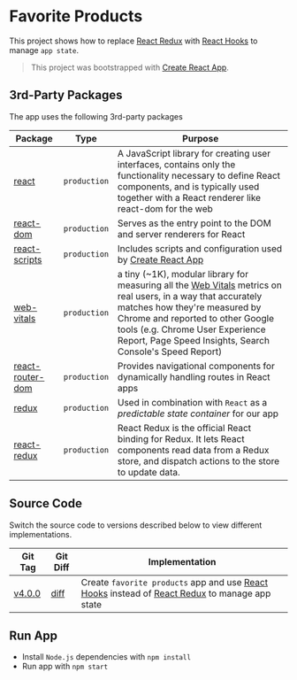 # Favorite Products

This project shows how to replace [React Redux](https://react-redux.js.org/) with [React Hooks](https://reactjs.org/docs/hooks-intro.html) to manage `app state`.

> This project was bootstrapped with [Create React App](https://github.com/facebook/create-react-app).

## 3rd-Party Packages

The app uses the following 3rd-party packages

| Package | Type | Purpose |
|---------|------|---------|
| [react](https://www.npmjs.com/package/react) | `production` | A JavaScript library for creating user interfaces, contains only the functionality necessary to define React components, and is typically used together with a React renderer like react-dom for the web |
| [react-dom](https://www.npmjs.com/package/react-dom) | `production` | Serves as the entry point to the DOM and server renderers for React |
| [react-scripts](https://www.npmjs.com/package/react-scripts) | `production` | Includes scripts and configuration used by [Create React App](https://create-react-app.dev/) |
| [web-vitals](https://www.npmjs.com/package/web-vitals) | `production` | a tiny (~1K), modular library for measuring all the [Web Vitals](https://web.dev/vitals/) metrics on real users, in a way that accurately matches how they're measured by Chrome and reported to other Google tools (e.g. Chrome User Experience Report, Page Speed Insights, Search Console's Speed Report) |
| [react-router-dom](https://www.npmjs.com/package/react-router-dom) | `production` | Provides navigational components for dynamically handling routes in React apps |
| [redux](https://www.npmjs.com/package/redux) | `production` | Used in combination with `React` as a *predictable state container* for our app |
| [react-redux](https://www.npmjs.com/package/react-redux) | `production` | React Redux is the official React binding for Redux. It lets React components read data from a Redux store, and dispatch actions to the store to update data. |

## Source Code

Switch the source code to versions described below to view different implementations.

| Git Tag | Git Diff | Implementation |
|---------|----------|----------------|
| [v4.0.0](https://github.com/TranXuanHoang/React/releases/tag/v4.0.0) | [diff](https://github.com/TranXuanHoang/React/compare/v1.8.0...v4.0.0) | Create `favorite products` app and use [React Hooks](https://reactjs.org/docs/hooks-intro.html) instead of [React Redux](https://react-redux.js.org/) to manage app state |

## Run App

* Install `Node.js` dependencies with `npm install`
* Run app with `npm start`
